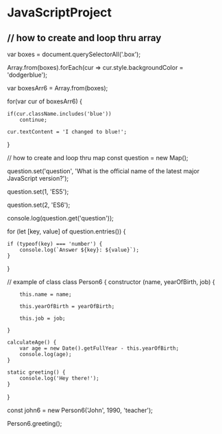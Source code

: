 # JavaScriptProject

## // how to create and loop thru array
var boxes = document.querySelectorAll('.box');

Array.from(boxes).forEach(cur => cur.style.backgroundColor = 'dodgerblue');

var boxesArr6 = Array.from(boxes);

for(var cur of boxesArr6)
{

    if(cur.className.includes('blue'))
        continue;
    
    cur.textContent = 'I changed to blue!';
    
}

// how to create and loop thru map
const question = new Map();

question.set('question', 'What is the official name of the latest major JavaScript version?');

question.set(1, 'ES5');

question.set(2, 'ES6');

console.log(question.get('question'));

for (let [key, value] of question.entries()) {

    if (typeof(key) === 'number') {
        console.log(`Answer ${key}: ${value}`);
    }
    
}

// example of class
class Person6 {
    constructor (name, yearOfBirth, job) {
    
        this.name = name;
        
        this.yearOfBirth = yearOfBirth;
        
        this.job = job;
        
    }
    
    calculateAge() {
        var age = new Date().getFullYear - this.yearOfBirth;
        console.log(age);
    }
    
    static greeting() {
        console.log('Hey there!');
    }
}

const john6 = new Person6('John', 1990, 'teacher');

Person6.greeting();
